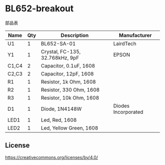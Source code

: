 # BL652-breakout

部品表

| Name | Qty | Description | Manufacturer
----|----|----|----
| U1 | 1 | BL652-SA-01 | LairdTech |
| Y1 | 1 | Crystal, FC-135, 32.768kHz, 9pF | EPSON |
| C1,C4 | 2 | Capacitor, 0.1uF, 1608 ||
| C2,C3 | 2 | Capacitor, 12pF, 1608 ||
| R1 | 1 | Resistor, 1k Ohm, 1608 ||
| R2 | 1 | Resistor, 330 Ohm, 1608 ||
| R3 | 1 | Resistor, 10k Ohm, 1608 ||
| D1 | 1 | Diode, 1N4148W | Diodes Incorporated |
| LED1 | 1 | Led, Red, 1608 ||
| LED2 | 1 | Led, Yellow Green, 1608 ||

## License

https://creativecommons.org/licenses/by/4.0/
